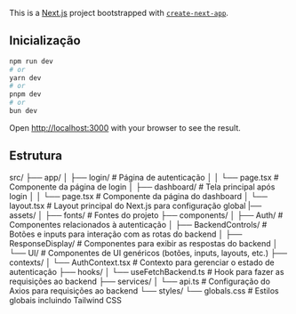 This is a [Next.js](https://nextjs.org) project bootstrapped with [`create-next-app`](https://nextjs.org/docs/app/api-reference/cli/create-next-app).

## Inicialização

```bash
npm run dev
# or
yarn dev
# or
pnpm dev
# or
bun dev
```

Open [http://localhost:3000](http://localhost:3000) with your browser to see the result.

## Estrutura 

src/
├── app/
│   ├── login/                   # Página de autenticação
│   │   └── page.tsx             # Componente da página de login
│   ├── dashboard/               # Tela principal após login
│   │   └── page.tsx             # Componente da página do dashboard
│   └── layout.tsx               # Layout principal do Next.js para configuração global
|── assets/
│   ├── fonts/                   # Fontes do projeto
├── components/
│   ├── Auth/                    # Componentes relacionados à autenticação
│   ├── BackendControls/         # Botões e inputs para interação com as rotas do backend
│   ├── ResponseDisplay/         # Componentes para exibir as respostas do backend
│   └── UI/                      # Componentes de UI genéricos (botões, inputs, layouts, etc.)
├── contexts/
│   └── AuthContext.tsx          # Contexto para gerenciar o estado de autenticação
├── hooks/
│   └── useFetchBackend.ts       # Hook para fazer as requisições ao backend
├── services/
│   └── api.ts                   # Configuração do Axios para requisições ao backend
└── styles/
    └── globals.css              # Estilos globais incluindo Tailwind CSS


